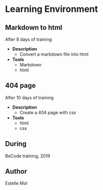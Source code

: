 # Learning Environment

## Markdown to html
After 8 days of training
* **Description**
  * Convert a markdown file into html 
* **Tools**
  * Markdown
  * html
  
## 404 page
After 10 days of training
* **Description**
  * Create a 404 page with css
* **Tools**
  * html
  * css

## During
BeCode training, 2019

## Author
Estelle Mol
